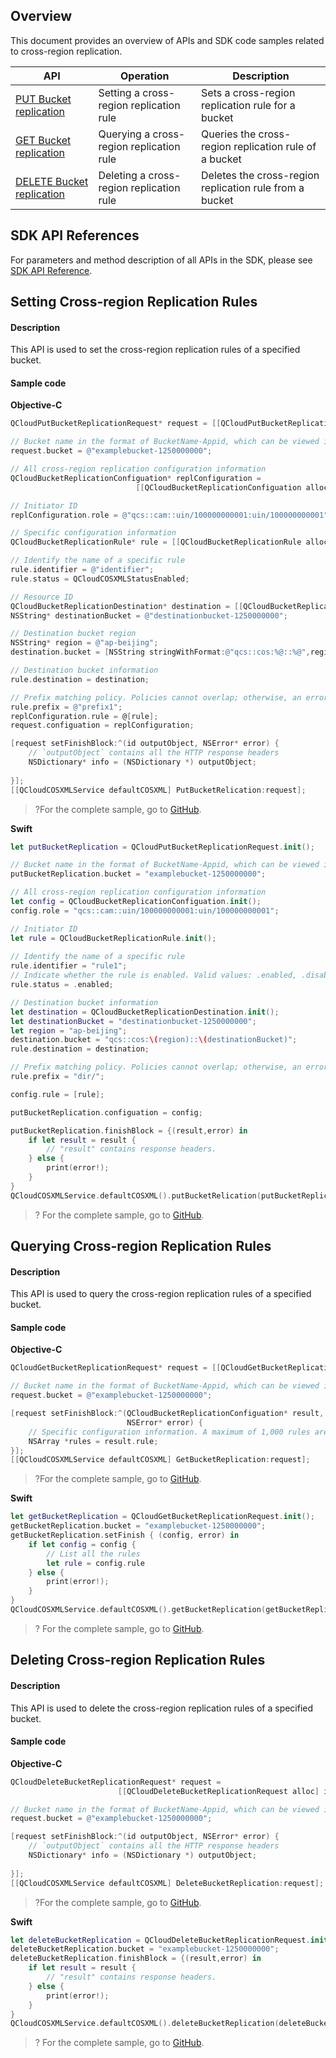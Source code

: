 ## Overview

This document provides an overview of APIs and SDK code samples related to cross-region replication.

| API | Operation | Description |
| ------------------------------------------------------------ | -------------- | -------------------------- |
| [PUT Bucket replication](https://intl.cloud.tencent.com/document/product/436/19223) | Setting a cross-region replication rule | Sets a cross-region replication rule for a bucket |
| [GET Bucket replication](https://intl.cloud.tencent.com/document/product/436/19222) | Querying a cross-region replication rule | Queries the cross-region replication rule of a bucket |
| [DELETE Bucket replication](https://intl.cloud.tencent.com/document/product/436/19221) | Deleting a cross-region replication rule | Deletes the cross-region replication rule from a bucket |

## SDK API References

For parameters and method description of all APIs in the SDK, please see [SDK API Reference](https://cos-ios-sdk-doc-1253960454.file.myqcloud.com/).

## Setting Cross-region Replication Rules

#### Description

This API is used to set the cross-region replication rules of a specified bucket.

#### Sample code
**Objective-C**

[//]: # (.cssg-snippet-put-bucket-replication)
```objective-c
QCloudPutBucketReplicationRequest* request = [[QCloudPutBucketReplicationRequest alloc] init];

// Bucket name in the format of BucketName-Appid, which can be viewed in the COS console at https://console.cloud.tencent.com/cos5/bucket
request.bucket = @"examplebucket-1250000000";

// All cross-region replication configuration information
QCloudBucketReplicationConfiguation* replConfiguration =
                            [[QCloudBucketReplicationConfiguation alloc] init];

// Initiator ID
replConfiguration.role = @"qcs::cam::uin/100000000001:uin/100000000001";

// Specific configuration information
QCloudBucketReplicationRule* rule = [[QCloudBucketReplicationRule alloc] init];

// Identify the name of a specific rule
rule.identifier = @"identifier";
rule.status = QCloudCOSXMLStatusEnabled;

// Resource ID
QCloudBucketReplicationDestination* destination = [[QCloudBucketReplicationDestination alloc] init];
NSString* destinationBucket = @"destinationbucket-1250000000";

// Destination bucket region
NSString* region = @"ap-beijing";
destination.bucket = [NSString stringWithFormat:@"qcs::cos:%@::%@",region,destinationBucket];

// Destination bucket information
rule.destination = destination;

// Prefix matching policy. Policies cannot overlap; otherwise, an error will be returned. The prefix matching root directory is empty
rule.prefix = @"prefix1";
replConfiguration.rule = @[rule];
request.configuation = replConfiguration;

[request setFinishBlock:^(id outputObject, NSError* error) {
    // `outputObject` contains all the HTTP response headers
    NSDictionary* info = (NSDictionary *) outputObject;
    
}];
[[QCloudCOSXMLService defaultCOSXML] PutBucketRelication:request];
```

>?For the complete sample, go to [GitHub](https://github.com/tencentyun/cos-snippets/tree/master/iOS/Objc/Examples/cases/BucketReplication.m).

**Swift**

[//]: # (.cssg-snippet-put-bucket-replication)
```swift
let putBucketReplication = QCloudPutBucketReplicationRequest.init();

// Bucket name in the format of BucketName-Appid, which can be viewed in the COS console at https://console.cloud.tencent.com/cos5/bucket
putBucketReplication.bucket = "examplebucket-1250000000";

// All cross-region replication configuration information
let config = QCloudBucketReplicationConfiguation.init();
config.role = "qcs::cam::uin/100000000001:uin/100000000001";

// Initiator ID
let rule = QCloudBucketReplicationRule.init();
 
// Identify the name of a specific rule
rule.identifier = "rule1";
// Indicate whether the rule is enabled. Valid values: .enabled, .disabled
rule.status = .enabled;

// Destination bucket information
let destination = QCloudBucketReplicationDestination.init();
let destinationBucket = "destinationbucket-1250000000";
let region = "ap-beijing";
destination.bucket = "qcs::cos:\(region)::\(destinationBucket)";
rule.destination = destination;

// Prefix matching policy. Policies cannot overlap; otherwise, an error will be returned. The prefix matching root directory is empty
rule.prefix = "dir/";

config.rule = [rule];

putBucketReplication.configuation = config;

putBucketReplication.finishBlock = {(result,error) in
    if let result = result {
        // "result" contains response headers.
    } else {
        print(error!);
    }
}
QCloudCOSXMLService.defaultCOSXML().putBucketRelication(putBucketReplication);
```

>? For the complete sample, go to [GitHub](https://github.com/tencentyun/cos-snippets/tree/master/iOS/Swift/Examples/cases/BucketReplication.swift).

## Querying Cross-region Replication Rules

#### Description

This API is used to query the cross-region replication rules of a specified bucket.

#### Sample code
**Objective-C**

[//]: # (.cssg-snippet-get-bucket-replication)
```objective-c
QCloudGetBucketReplicationRequest* request = [[QCloudGetBucketReplicationRequest alloc] init];

// Bucket name in the format of BucketName-Appid, which can be viewed in the COS console at https://console.cloud.tencent.com/cos5/bucket
request.bucket = @"examplebucket-1250000000";

[request setFinishBlock:^(QCloudBucketReplicationConfiguation* result,
                          NSError* error) {
    // Specific configuration information. A maximum of 1,000 rules are supported. All rules must be directed to one destination bucket.
    NSArray *rules = result.rule;
}];
[[QCloudCOSXMLService defaultCOSXML] GetBucketReplication:request];
```

>?For the complete sample, go to [GitHub](https://github.com/tencentyun/cos-snippets/tree/master/iOS/Objc/Examples/cases/BucketReplication.m).

**Swift**

[//]: # (.cssg-snippet-get-bucket-replication)
```swift
let getBucketReplication = QCloudGetBucketReplicationRequest.init();
getBucketReplication.bucket = "examplebucket-1250000000";
getBucketReplication.setFinish { (config, error) in
    if let config = config {
        // List all the rules
        let rule = config.rule
    } else {
        print(error!);
    }
}
QCloudCOSXMLService.defaultCOSXML().getBucketReplication(getBucketReplication);
```

>? For the complete sample, go to [GitHub](https://github.com/tencentyun/cos-snippets/tree/master/iOS/Swift/Examples/cases/BucketReplication.swift).

## Deleting Cross-region Replication Rules

#### Description

This API is used to delete the cross-region replication rules of a specified bucket.

#### Sample code
**Objective-C**

[//]: # (.cssg-snippet-delete-bucket-replication)
```objective-c
QCloudDeleteBucketReplicationRequest* request =
                        [[QCloudDeleteBucketReplicationRequest alloc] init];

// Bucket name in the format of BucketName-Appid, which can be viewed in the COS console at https://console.cloud.tencent.com/cos5/bucket
request.bucket = @"examplebucket-1250000000";

[request setFinishBlock:^(id outputObject, NSError* error) {
    // `outputObject` contains all the HTTP response headers
    NSDictionary* info = (NSDictionary *) outputObject;
    
}];
[[QCloudCOSXMLService defaultCOSXML] DeleteBucketReplication:request];
```

>?For the complete sample, go to [GitHub](https://github.com/tencentyun/cos-snippets/tree/master/iOS/Objc/Examples/cases/BucketReplication.m).

**Swift**

[//]: # (.cssg-snippet-delete-bucket-replication)
```swift
let deleteBucketReplication = QCloudDeleteBucketReplicationRequest.init();
deleteBucketReplication.bucket = "examplebucket-1250000000";
deleteBucketReplication.finishBlock = {(result,error) in
    if let result = result {
        // "result" contains response headers.
    } else {
        print(error!);
    }
}
QCloudCOSXMLService.defaultCOSXML().deleteBucketReplication(deleteBucketReplication);
```

>? For the complete sample, go to [GitHub](https://github.com/tencentyun/cos-snippets/tree/master/iOS/Swift/Examples/cases/BucketReplication.swift).

